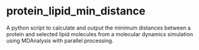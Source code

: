 # protein_lipid_min_distance
A python script to calculate and output the minimum distances between a protein and selected lipid molecules from a molecular dynamics simulation using MDAnalysis with parallel processing.
